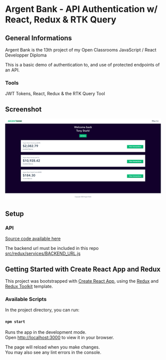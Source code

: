 # Argent Bank - API Authentication w/ React, Redux & RTK Query

## General Informations

Argent Bank is the 13th project of my Open Classrooms JavaScript / React Developper Diploma

This is a basic demo of authentication to, and use of protected endpoints of an API.

### Tools

JWT Tokens, React, Redux & the RTK Query Tool


## Screenshot

![Website Screenshot](src/assets/screen.png "Screenshot")

## Setup

### API

[Source code available here](https://github.com/OpenClassrooms-Student-Center/Project-10-Bank-API/)

The backend url must be included in this repo [src/redux/services/BACKEND_URL.js](src/redux/services/BACKEND_URL.js)

## Getting Started with Create React App and Redux

This project was bootstrapped with [Create React App](https://github.com/facebook/create-react-app), using the [Redux](https://redux.js.org/) and [Redux Toolkit](https://redux-toolkit.js.org/) template.

### Available Scripts

In the project directory, you can run:

#### `npm start`

Runs the app in the development mode.\
Open [http://localhost:3000](http://localhost:3000) to view it in your browser.

The page will reload when you make changes.\
You may also see any lint errors in the console.